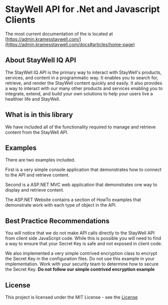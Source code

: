 # StayWell API for .Net and Javascript Clients

The most current documentation of the is located at [https://admin.kramesstaywell.com/](https://admin.kramesstaywell.com/docs#articles/home-page)

## About StayWell IQ API

The StayWell IQ API is the primary way to interact with StayWell's products, services, and content in a programmatic way. It enables you to search for, retrieve, and render the StayWell content quickly and easily. It also provides a way to interact with our many other products and services enabling you to integrate, extend, and build your own solutions to help your users live a healthier life and StayWell.

## What is in this library

We have included all of the functionality required to manage and retrieve content from the StayWell API. 

## Examples

There are two examples included.

First is a very simple console application that demonstrates how to connect to the API and retrieve content.

Second is a ASP.NET MVC web application that demonstrates one way to display and retrieve content.

The ASP.NET Website contains a section of HowTo examples that demonstrate work with each type of object in the API.

## Best Practice Recommendations

You will notice that we do not make API calls directly to the StayWell API from client side JavaScript code. While this is possible you will need to find a way to ensure that your Secret Key is safe and not exposed in client code. 

We also implemented a very simple contrived encryption class to encrypt the Secret Key in the configuration files. Do not use this example in your implementation. Work with your security team to determine how to secure the Secret Key. **Do not follow our simple contrived encryption example**

## License
This project is licensed under the MIT License - see the [License](LICENSE.txt)





